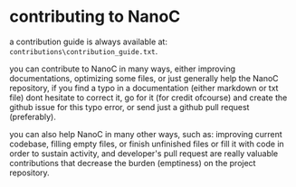 # contributing to NanoC

a contribution guide is always available at: `contributions\contribution_guide.txt`.

you can contribute to NanoC in many ways, either improving documentations, optimizing some files, or just generally help the NanoC repository, if you find a typo in a documentation (either markdown or txt file) dont hesitate to correct it, go for it (for credit ofcourse) and create the github issue for this typo error, or send just a github pull request (preferably).

you can also help NanoC in many other ways, such as: improving current codebase, filling empty files, or finish unfinished files or fill it with code in order to sustain activity, and developer's pull request are really valuable contributions that decrease the burden (emptiness) on the project repository.
